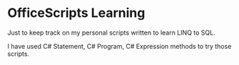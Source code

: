 # OfficeScripts Learning
Just to keep track on my personal scripts written to learn LINQ to SQL.

I have used C# Statement, C# Program, C# Expression methods to try those scripts. 


